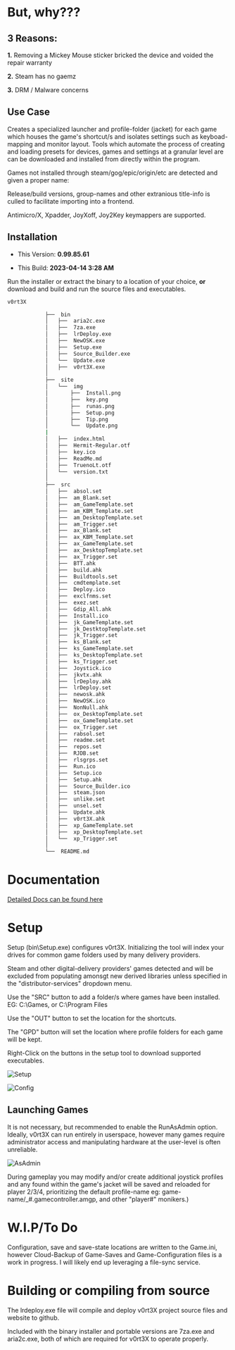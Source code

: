 ﻿# But, why???

## 3 Reasons:

**1.** Removing a Mickey Mouse sticker bricked the device and voided the repair warranty 

**2.** Steam has no gaemz

**3.** DRM / Malware concerns
## Use Case

Creates a specialized launcher and profile-folder (jacket) for each game which houses the game's shortcut/s and isolates settings such as
 keyboad-mapping and monitor layout.  Tools which automate the process of creating and loading presets for devices, games and settings at 
 a granular level are can be downloaded and installed from directly within the program.

Games not installed through steam/gog/epic/origin/etc are detected and given a proper name:

Release/build versions, group-names and other extranious title-info is culled to facilitate importing into a frontend.

Antimicro/X, Xpadder, JoyXoff, Joy2Key keymappers are supported.


## Installation
- This Version: **0.99.85.61**

- This Build: **2023-04-14 3:28 AM**

Run the installer or extract the binary to a location of your choice, **or** download and build and run the source files and executables.
```sh
v0rt3X

			├──  bin
			│   ├──  aria2c.exe
			│   ├──  7za.exe
			│   ├──  lrDeploy.exe
			│   ├──  NewOSK.exe
			│   ├──  Setup.exe
			│   ├──  Source_Builder.exe
			│   └──  Update.exe
			│   ├──  v0rt3X.exe
			│
			├──  site
			│   └──  img
			│       ├──  Install.png
			│       ├──  key.png
			│       ├──  runas.png
			│       ├──  Setup.png
			│       ├──  Tip.png
			│       └──  Update.png
			|
			│   ├──  index.html
			│   ├──  Hermit-Regular.otf
			│   ├──  key.ico
			│   ├──  ReadMe.md
			│   ├──  TruenoLt.otf
			│   └──  version.txt
			│
			├──  src
			│   ├──  absol.set
			│   ├──  am_Blank.set
			│   ├──  am_GameTemplate.set
			│   ├──  am_KBM_Template.set
			│   ├──  am_DesktopTemplate.set
			│   ├──  am_Trigger.set
			│   ├──  ax_Blank.set
			│   ├──  ax_KBM_Template.set
			│   ├──  ax_GameTemplate.set
			│   ├──  ax_DesktopTemplate.set
			│   ├──  ax_Trigger.set
			│   ├──  BTT.ahk
			│   ├──  build.ahk
			│   ├──  Buildtools.set
			│   ├──  cmdtemplate.set
			│   ├──  Deploy.ico
			│   ├──  exclfnms.set
			│   ├──  exez.set
			│   ├──  Gdip_All.ahk
			│   ├──  Install.ico
			│   ├──  jk_GameTemplate.set
			│   ├──  jk_DestktopTemplate.set
			│   ├──  jk_Trigger.set
			│   ├──  ks_Blank.set
			│   ├──  ks_GameTemplate.set
			│   ├──  ks_DesktopTemplate.set
			│   ├──  ks_Trigger.set
			│   ├──  Joystick.ico
			│   ├──  jkvtx.ahk
			│   ├──  lrDeploy.ahk
			│   ├──  lrDeploy.set
			│   ├──  newosk.ahk
			│   ├──  NewOSK.ico
			│   ├──  NonNull.ahk
			│   ├──  ox_DesktopTemplate.set
			│   ├──  ox_GameTemplate.set
			│   ├──  ox_Trigger.set
			│   ├──  rabsol.set
			│   ├──  readme.set
			│   ├──  repos.set
			│   ├──  RJDB.set
			│   ├──  rlsgrps.set
			│   ├──  Run.ico
			│   ├──  Setup.ico
			│   ├──  Setup.ahk
			│   ├──  Source_Builder.ico
			│   ├──  steam.json
			│   ├──  unlike.set
			│   ├──  unsel.set
			│   ├──  Update.ahk
			│   ├──  v0rt3X.ahk
			│   ├──  xp_GameTemplate.set
			│   ├──  xp_DesktopTemplate.set
			│   └──  xp_Trigger.set
			│
			└──  README.md
```
# Documentation

[Detailed Docs can be found here](https://oldtools.github.io/v0rt3X)

# Setup

Setup (bin\Setup.exe) configures v0rt3X. Initializing the tool will index your drives for common game folders used by many delivery providers.

Steam and other digital-delivery providers' games detected and will be excluded from populating amonsgt new derived libraries unless specified in the "distributor-services" dropdown menu.

Use the "SRC" button to add a folder/s where games have been installed. EG: C:\Games, or C:\Program Files

Use the "OUT" button to set the location for the shortcuts.

The "GPD" button will set the location where profile folders for each game will be kept.

Right-Click on the buttons in the setup tool to download supported executables.

![Setup](https://oldtools.github.io/v0rt3X/img/Setup.png)



![Config](https://oldtools.github.io/v0rt3X/img/Config.png)

## Launching Games
It is not necessary, but recommended to enable the RunAsAdmin option.
Ideally, v0rt3X can run entirely in userspace, however many games require administrator access and manipulating hardware at the user-level is often unreliable.

![AsAdmin](https://oldtools.github.io/v0rt3X/img/runas.png)

During gameplay you may modify and/or create additional joystick profiles and any found within the game's jacket will be saved and reloaded for player 2/3/4, prioritizing the default profile-name eg: game-name/_#.gamecontroller.amgp, and other "player#" monikers.)

# W.I.P/To Do

Configuration, save and save-state locations are written to the Game.ini, however
Cloud-Backup of Game-Saves and Game-Configuration files is a work in progress.  I will likely end up leveraging a file-sync service. 


# Building or compiling from source

The lrdeploy.exe file will compile and deploy v0rt3X project source files and website to github.

Included with the binary installer and portable versions are 7za.exe and aria2c.exe, both of which are required for v0rt3X to operate properly.
